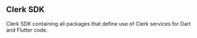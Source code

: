 ## Clerk SDK

Clerk SDK containing all packages that define use of Clerk 
services for Dart and Flutter code.

